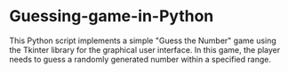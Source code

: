 # Guessing-game-in-Python
This Python script implements a simple "Guess the Number" game using the Tkinter library for the graphical user interface. In this game, the player needs to guess a randomly generated number within a specified range.
